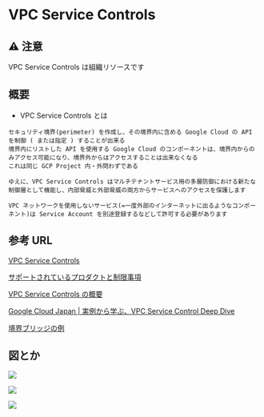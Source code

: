 # VPC Service Controls

## :warning: 注意 

VPC Service Controls は組織リソースです

## 概要

+ VPC Service Controls とは

```
セキュリティ境界(perimeter) を作成し、その境界内に含める Google Cloud の API を制御 ( または指定 ) することが出来る
境界内にリストした API を使用する Google Cloud のコンポーネントは、境界内からのみアクセス可能になり、境界外からはアクセスすることは出来なくなる
これは同じ GCP Project 内・外問わずである

ゆえに、VPC Service Controls はマルチテナントサービス用の多層防御における新たな制御層として機能し、内部脅威と外部脅威の両方からサービスへのアクセスを保護します

VPC ネットワークを使用しないサービス(=一度外部のインターネットに出るようなコンポーネント)は Service Account を別途登録するなどして許可する必要があります
```

## 参考 URL

[VPC Service Controls](https://cloud.google.com/vpc-service-controls)

[サポートされているプロダクトと制限事項](https://cloud.google.com/vpc-service-controls/docs/supported-products)

[VPC Service Controls の概要](https://cloud.google.com/vpc-service-controls/docs/overview)

[Google Cloud Japan | 実例から学ぶ、VPC Service Control Deep Dive](https://www.youtube.com/watch?v=Tx4cIhc2Fqk)

[境界ブリッジの例](https://cloud.google.com/vpc-service-controls/docs/share-across-perimeters#example_of_perimeter_bridges)

## 図とか

![](https://cloud.google.com/vpc-service-controls/images/service_perimeter.png)

![](https://cloud.google.com/vpc-service-controls/images/service_perimeter_private.png)

![](https://cloud.google.com/vpc-service-controls/images/service_perimeter_internet.png)
